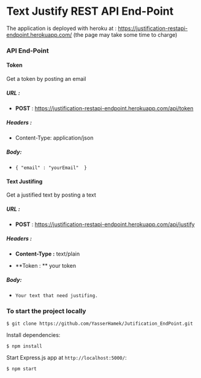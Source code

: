 # Text Justify REST API End-Point

The application is deployed with heroku at : https://justification-restapi-endpoint.herokuapp.com/ (the page may take some time to charge)

### API End-Point

#### Token

Get a token by posting an email

##### URL :

- **POST** : https://justification-restapi-endpoint.herokuapp.com/api/token

##### Headers :

- Content-Type: application/json

##### Body:

- ```
  { "email" : "yourEmail"  }
  ```

#### Text Justifing

Get a justified text by posting a text

##### URL :

- **POST** : https://justification-restapi-endpoint.herokuapp.com/api/justify

##### Headers :

- **Content-Type :** text/plain

- **Token : ** your token

##### Body:

- ```
  Your text that need justifing. 
  ```



### To start the project locally 

```
$ git clone https://github.com/YasserHamek/Jutification_EndPoint.git
```

Install dependencies:

```
$ npm install
```

Start Express.js app at `http://localhost:5000/`:

```
$ npm start
```

